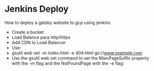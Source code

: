 # Jenkins Deploy

How to deploy a gatsby website to gcp using jenkins

-   Create a bucket
-   Load Balance para http/https
-   Add CDN to Load Balancer
-   Use:
-   gsutil web set -m index.html -e 404.html gs://www.example.com
-   Use the gsutil web set command to set the MainPageSuffix property with the -m flag and the NotFoundPage with the -e flag:
